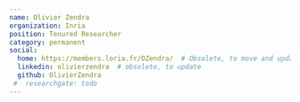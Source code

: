 ```yaml
---
name: Olivier Zendra
organization: Inria
position: Tenured Researcher
category: permanent
social:
  home: https://members.loria.fr/OZendra/  # Obsolete, to move and update
  linkedin: olivierzendra  # obsolete, to update
  github: OlivierZendra
 #  researchgate: todo
---
```

